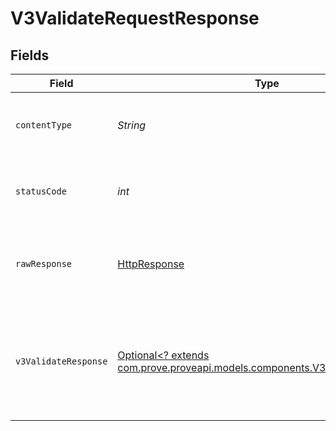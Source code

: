 # V3ValidateRequestResponse


## Fields

| Field                                                                                                                         | Type                                                                                                                          | Required                                                                                                                      | Description                                                                                                                   | Example                                                                                                                       |
| ----------------------------------------------------------------------------------------------------------------------------- | ----------------------------------------------------------------------------------------------------------------------------- | ----------------------------------------------------------------------------------------------------------------------------- | ----------------------------------------------------------------------------------------------------------------------------- | ----------------------------------------------------------------------------------------------------------------------------- |
| `contentType`                                                                                                                 | *String*                                                                                                                      | :heavy_check_mark:                                                                                                            | HTTP response content type for this operation                                                                                 |                                                                                                                               |
| `statusCode`                                                                                                                  | *int*                                                                                                                         | :heavy_check_mark:                                                                                                            | HTTP response status code for this operation                                                                                  |                                                                                                                               |
| `rawResponse`                                                                                                                 | [HttpResponse<InputStream>](https://docs.oracle.com/en/java/javase/11/docs/api/java.net.http/java/net/http/HttpResponse.html) | :heavy_check_mark:                                                                                                            | Raw HTTP response; suitable for custom response parsing                                                                       |                                                                                                                               |
| `v3ValidateResponse`                                                                                                          | [Optional<? extends com.prove.proveapi.models.components.V3ValidateResponse>](../../models/components/V3ValidateResponse.md)  | :heavy_minus_sign:                                                                                                            | Successful request.                                                                                                           | {<br/>"challengeMissing": true,<br/>"next": {<br/>"v3-challenge": "/v3/challenge"<br/>},<br/>"success": true<br/>}            |